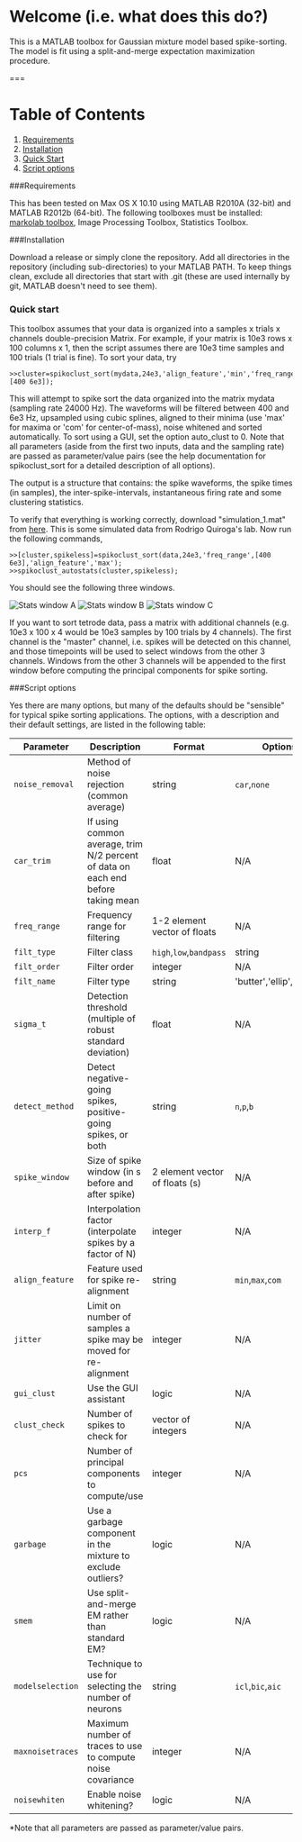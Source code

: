 # Welcome (i.e. what does this do?)

This is a MATLAB toolbox for Gaussian mixture model based spike-sorting.  The model is fit using a split-and-merge expectation maximization procedure. 

===

# Table of Contents

1. [Requirements](#requirements)
2. [Installation](#installation)
3. [Quick Start](#quick-start)
4. [Script options](#script-options)

###Requirements

This has been tested on Max OS X 10.10 using MATLAB R2010A (32-bit) and MATLAB R2012b (64-bit).  The following toolboxes must be installed: [markolab toolbox](https://github.com/jmarkow/markolab), Image Processing Toolbox, Statistics Toolbox.

###Installation

Download a release or simply clone the repository.  Add all directories in the repository (including sub-directories) to your MATLAB PATH.  To keep things clean, exclude all directories that start with .git (these are used internally by git, MATLAB doesn't need to see them).

### Quick start

This toolbox assumes that your data is organized into a samples x trials x channels double-precision Matrix.  For example, if your matrix is 10e3 rows x 100 columns x 1, then the script assumes there are 10e3 time samples and 100 trials (1 trial is fine). To sort your data, try 

```
>>cluster=spikoclust_sort(mydata,24e3,'align_feature','min','freq_range',[400 6e3]);
```

This will attempt to spike sort the data organized into the matrix mydata (sampling rate 24000 Hz).  The waveforms will be filtered between 400 and 6e3 Hz, upsampled using cubic splines, aligned to their minima (use 'max' for maxima or 'com' for center-of-mass), noise whitened and sorted automatically. To sort using a GUI, set the option auto_clust to 0.  Note that all parameters (aside from the first two inputs, data and the sampling rate) are passed as parameter/value pairs (see the help documentation for spikoclust_sort for a detailed description of all options).

The output is a structure that contains: the spike waveforms, the spike times (in samples), the inter-spike-intervals, instantaneous firing rate and some clustering statistics.

To verify that everything is working correctly, download "simulation_1.mat" from [here](http://www2.le.ac.uk/departments/engineering/research/bioengineering/neuroengineering-lab/simulations/simulation-1.mat). This is some simulated data from Rodrigo Quiroga's lab.  Now run the following commands,

```
>>[cluster,spikeless]=spikoclust_sort(data,24e3,'freq_range',[400 6e3],'align_feature','max');
>>spikoclust_autostats(cluster,spikeless);
```

You should see the following three windows. 

![Stats window A](/spikoclust_demo_1.png?raw=true "Stats window A") ![Stats window B](/spikoclust_demo_2.png?raw=true "Stats window B") ![Stats window C](/spikoclust_demo_3.png?raw=true "Stats window C")

If you want to sort tetrode data, pass a matrix with additional channels (e.g. 10e3 x 100 x 4 would be 10e3 samples by 100 trials by 4 channels).  The first channel is the "master" channel, i.e. spikes will be detected on this channel, and those timepoints will be used to select windows from the other 3 channels.  Windows from the other 3 channels will be appended to the first window before computing the principal components for spike sorting.

###Script options

Yes there are many options, but many of the defaults should be "sensible" for typical spike sorting applications.  The options, with a description and their default settings, are listed in the following table:

| Parameter | Description | Format | Options | Default |
|-----------|-------------|--------|---------|---------|
| `noise_removal` | Method of noise rejection (common average) | string | `car`,`none` | `none` |
| `car_trim` | If using common average, trim N/2 percent of data on each end before taking mean | float | N/A | `40` |
| `freq_range` | Frequency range for filtering | 1-2 element vector of floats | N/A | [400] |
| `filt_type` | Filter class | `high`,`low`,`bandpass` | string | `high` |
| `filt_order` | Filter order | integer | N/A | `3` |
| `filt_name` | Filter type | string | 'butter','ellip','kaiser' | `ellip` |
| `sigma_t` | Detection threshold (multiple of robust standard deviation) | float | N/A | `4` |
| `detect_method` | Detect negative-going spikes, positive-going spikes, or both | string | `n`,`p`,`b` |
| `spike_window` | Size of spike window (in s before and after spike) | 2 element vector of floats (s) | N/A | [.0005 .0005] |
| `interp_f` | Interpolation factor (interpolate spikes by a factor of N) | integer | N/A | `8` | 
| `align_feature` | Feature used for spike re-alignment | string | `min`,`max`,`com` | `min` |
| `jitter` | Limit on number of samples a spike may be moved for re-alignment | integer | N/A | `10` |
| `gui_clust` | Use the GUI assistant | logic | N/A | `1` |
| `clust_check` | Number of spikes to check for | vector of integers | N/A | `[2:8]` |
| `pcs` | Number of principal components to compute/use | integer | N/A | `2` |
| `garbage` | Use a garbage component in the mixture to exclude outliers? | logic | N/A | `1` |
| `smem` | Use split-and-merge EM rather than standard EM? | logic | N/A | `1` |
| `modelselection` | Technique to use for selecting the number of neurons | string | `icl`,`bic`,`aic` | `icl` |
| `maxnoisetraces` | Maximum number of traces to use to compute noise covariance | integer | N/A | `1e6` |
| `noisewhiten` | Enable noise whitening? | logic | N/A | `1` |

*Note that all parameters are passed as parameter/value pairs.


  
















